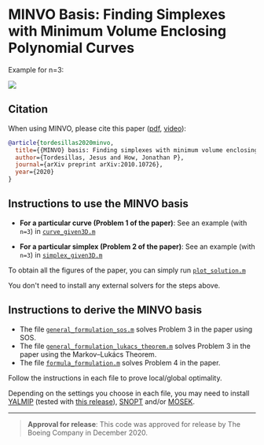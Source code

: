 # MINVO Basis: Finding Simplexes with Minimum Volume Enclosing Polynomial Curves #

Example for n=3:

[![](./imgs/minvo3d.png)](https://www.youtube.com/watch?v=f_JOYud9LUU) 

## Citation

When using MINVO, please cite this paper ([pdf](https://arxiv.org/abs/2010.10726), [video](https://www.youtube.com/watch?v=f_JOYud9LUU)):

```bibtex
@article{tordesillas2020minvo,
  title={{MINVO} basis: Finding simplexes with minimum volume enclosing polynomial curves},
  author={Tordesillas, Jesus and How, Jonathan P},
  journal={arXiv preprint arXiv:2010.10726},
  year={2020}
}
```

## Instructions to use the MINVO basis

* **For a particular curve (Problem 1 of the paper)**: See an example (with `n=3`) in [`curve_given3D.m`](https://github.com/mit-acl/minvo/blob/master/src/curve_given3D.m)

* **For a particular simplex  (Problem 2 of the paper)**: See an example (with `n=3`) in [`simplex_given3D.m`](https://github.com/mit-acl/minvo/blob/master/src/simplex_given3D.m)

To obtain all the figures of the paper, you can  simply run [`plot_solution.m`](https://github.com/mit-acl/minvo/blob/master/src/plot_solution.m) 

You don't need to install any external solvers for the steps above.

## Instructions to derive the MINVO basis

* The file [`general_formulation_sos.m`](https://github.com/mit-acl/minvo/blob/master/src/general_formulation_sos.m) solves Problem 3 in the paper using SOS.
* The file [`general_formulation_lukacs_theorem.m`](https://github.com/mit-acl/minvo/blob/master/src/general_formulation_lukacs_theorem.m) solves Problem 3 in the paper using the Markov–Lukács Theorem. 
* The file [`formula_formulation.m`](https://github.com/mit-acl/minvo/blob/master/src/formula_formulation.m) solves Problem 4 in the paper. 

Follow the instructions in each file to prove local/global optimality.

Depending on the settings you choose in each file, you may need to install [YALMIP](https://yalmip.github.io/) (tested with [this release](https://github.com/yalmip/YALMIP/releases/tag/R20200116_hotfix)), [SNOPT](https://ccom.ucsd.edu/~optimizers/) and/or [MOSEK](https://www.mosek.com/). 


---------

> **Approval for release**: This code was approved for release by The Boeing Company in December 2020. 